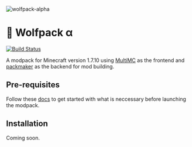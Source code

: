 
![wolfpack-alpha](https://i.imgur.com/Md70lGO.png)

# 🐺 Wolfpack α
[![Build Status](https://ci.kalka.io/api/badges/Wolfpack/Alpha/status.svg)](https://ci.kalka.io/Wolfpack/Alpha)

A modpack for Minecraft version 1.7.10 using [MultiMC](https://multimc.org/) as the frontend and [packmaker](https://gitlab.com/routhio/minecraft/tools/packmaker) as the backend for mod building.

## Pre-requisites
Follow these [docs](https://docs.kalka.io/docs/pre-install/java) to get started with what is neccessary before launching the modpack.

## Installation

Coming soon.


